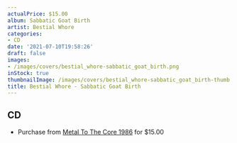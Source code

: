 ```yaml
---
actualPrice: $15.00
album: Sabbatic Goat Birth
artist: Bestial Whore
categories:
- CD
date: '2021-07-10T19:58:26'
draft: false
images:
- /images/covers/bestial_whore-sabbatic_goat_birth.png
inStock: true
thumbnailImage: /images/covers/bestial_whore-sabbatic_goat_birth-thumb.png
title: Bestial Whore - Sabbatic Goat Birth
---
```


## CD
* Purchase from [Metal To The Core 1986](https://metaltothecore1986.com/shop/bestial-whore-sabbatic-goat-birth-cd/) for $15.00
